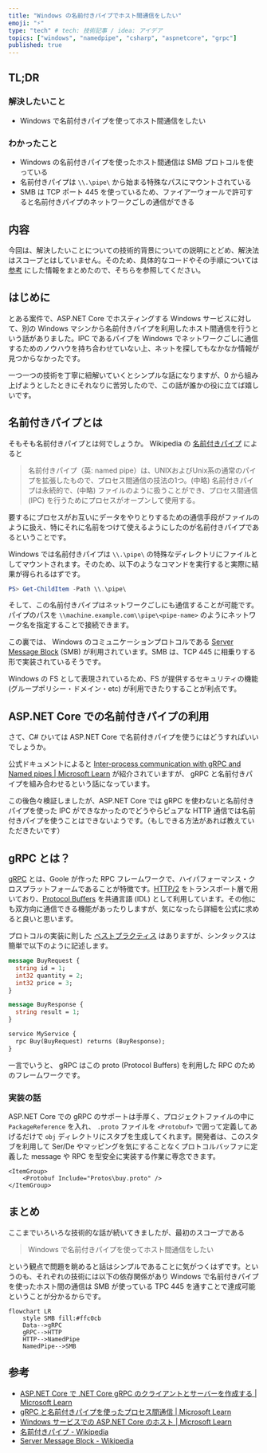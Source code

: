 ```yaml
---
title: "Windows の名前付きパイプでホスト間通信をしたい"
emoji: "⚡️"
type: "tech" # tech: 技術記事 / idea: アイデア
topics: ["windows", "namedpipe", "csharp", "aspnetcore", "grpc"]
published: true
---
```


## TL;DR

### 解決したいこと

- Windows で名前付きパイプを使ってホスト間通信をしたい

### わかったこと

- Windows の名前付きパイプを使ったホスト間通信は SMB プロトコルを使っている
- 名前付きパイプは `\\.\pipe\` から始まる特殊なパスにマウントされている
- SMB は TCP ポート 445 を使っているため、ファイアーウォールで許可すると名前付きパイプのネットワークごしの通信ができる

## 内容

今回は、解決したいことについての技術的背景についての説明にとどめ、解決法はスコープとはしていません。そのため、具体的なコードやその手順については [参考](#参考) にした情報をまとめたので、そちらを参照してください。

## はじめに

とある案件で、ASP.NET Core でホスティングする Windows サービスに対して、別の Windows マシンから名前付きパイプを利用したホスト間通信を行うという話がありました。IPC であるパイプを Windows でネットワークごしに通信するためのノウハウを持ち合わせていない上、ネットを探してもなかなか情報が見つからなかったです。

一つ一つの技術を丁寧に紐解いていくとシンプルな話になりますが、0 から組み上げようとしたときにそれなりに苦労したので、この話が誰かの役に立てば嬉しいです。

## 名前付きパイプとは

そもそも名前付きパイプとは何でしょうか。 Wikipedia の [名前付きパイプ](https://ja.wikipedia.org/wiki/%E5%90%8D%E5%89%8D%E4%BB%98%E3%81%8D%E3%83%91%E3%82%A4%E3%83%97#Windows) によると

> 名前付きパイプ（英: named pipe）は、UNIXおよびUnix系の通常のパイプを拡張したもので、プロセス間通信の技法の1つ。(中略) 名前付きパイプは永続的で、(中略) ファイルのように扱うことができ、プロセス間通信 (IPC) を行うためにプロセスがオープンして使用する。

要するにプロセスがお互いにデータをやりとりするための通信手段がファイルのように扱え、特にそれに名前をつけて使えるようにしたのが名前付きパイプであるということです。

Windows では名前付きパイプは `\\.\pipe\` の特殊なディレクトリにファイルとしてマウントされます。そのため、以下のようなコマンドを実行すると実際に結果が得られるはずです。

```powershell
PS> Get-ChildItem -Path \\.\pipe\
```

そして、この名前付きパイプはネットワークごしにも通信することが可能です。パイプのパスを `\\machine.example.com\\pipe\<pipe-name>` のようにネットワーク名を指定することで接続できます。

この裏では、 Windows のコミュニケーションプロトコルである [Server Message Block](https://en.wikipedia.org/wiki/Server_Message_Block) (SMB) が利用されています。SMB は、TCP 445 に相乗りする形で実装されているそうです。

Windows の FS として表現されているため、FS が提供するセキュリティの機能 (グループポリシー・ドメイン・etc) が利用できたりすることが利点です。

## ASP.NET Core での名前付きパイプの利用

さて、C# ひいては ASP.NET Core で名前付きパイプを使うにはどうすればいいでしょうか。

公式ドキュメントによると [Inter-process communication with gRPC and Named pipes | Microsoft Learn](https://learn.microsoft.com/en-us/aspnet/core/grpc/interprocess-namedpipes?view=aspnetcore-8.0) が紹介されていますが、 gRPC と名前付きパイプを組み合わせるという話になっています。

この後色々検証しましたが、ASP.NET Core では gRPC を使わないと名前付きパイプを使った IPC ができなかったのでどうやらピュアな HTTP 通信では名前付きパイプを使うことはできないようです。（もしできる方法があれば教えていただきたいです）

## gRPC とは？

[gRPC](https://grpc.io/) とは、Goole が作った RPC フレームワークで、ハイパフォーマンス・クロスプラットフォームであることが特徴です。[HTTP/2]() をトランスポート層で用いており、[Protocol Buffers](https://protobuf.dev/) を共通言語 (IDL) として利用しています。その他にも双方向に通信できる機能があったりしますが、気になったら詳細を公式に求めると良いと思います。

プロトコルの実装に則した [ベストプラクティス](https://protobuf.dev/programming-guides/dos-donts/) はありますが、シンタックスは簡単で以下のように記述します。

```proto:buy.proto
message BuyRequest {
  string id = 1;
  int32 quantity = 2;
  int32 price = 3;
}

message BuyResponse {
  string result = 1;
}

service MyService {
  rpc Buy(BuyRequest) returns (BuyResponse);
}
```

一言でいうと、 gRPC はこの proto (Protocol Buffers) を利用した RPC のためのフレームワークです。

### 実装の話

ASP.NET Core での gRPC のサポートは手厚く、プロジェクトファイルの中に `PackageReference` を入れ、 `.proto` ファイルを `<Protobuf>` で囲って定義してあげるだけで `obj` ディレクトリにスタブを生成してくれます。開発者は、このスタブを利用して Ser/De やマッピングを気にすることなくプロトコルバッファに定義した message や RPC を型安全に実装する作業に専念できます。

```xml:MyProj.csproj
<ItemGroup>
    <Protobuf Include="Protos\buy.proto" />
</ItemGroup>
```

## まとめ

ここまでいろいろな技術的な話が続いてきましたが、最初のスコープである

> Windows で名前付きパイプを使ってホスト間通信をしたい

という観点で問題を眺めると話はシンプルであることに気がつくはずです。というのも、それぞれの技術には以下の依存関係があり Windows で名前付きパイプを使ったホスト間の通信は SMB が使っている TPC 445 を通すことで達成可能ということが分かるからです。

```mermaid
flowchart LR
    style SMB fill:#ffc0cb
    Data-->gRPC
    gRPC-->HTTP
    HTTP-->NamedPipe
    NamedPipe-->SMB
```

## 参考

- [ASP.NET Core で .NET Core gRPC のクライアントとサーバーを作成する | Microsoft Learn](https://learn.microsoft.com/ja-jp/aspnet/core/tutorials/grpc/grpc-start?view=aspnetcore-8.0&tabs=visual-studio)
- [gRPC と名前付きパイプを使ったプロセス間通信 | Microsoft Learn](https://learn.microsoft.com/ja-jp/aspnet/core/grpc/interprocess-namedpipes?view=aspnetcore-8.0)
- [Windows サービスでの ASP.NET Core のホスト | Microsoft Learn](https://learn.microsoft.com/ja-jp/aspnet/core/host-and-deploy/windows-service?view=aspnetcore-8.0&tabs=visual-studio)
- [名前付きパイプ - Wikipedia](https://ja.wikipedia.org/wiki/%E5%90%8D%E5%89%8D%E4%BB%98%E3%81%8D%E3%83%91%E3%82%A4%E3%83%97#Windows)
- [Server Message Block - Wikipedia](https://ja.wikipedia.org/wiki/Server_Message_Block)
